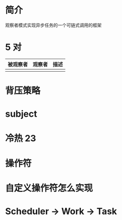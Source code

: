 # 简介
观察者模式实现异步任务的一个可链式调用的框架

# 5 对

| 被观察者 | 观察者 | 描述 |
|:--------|:-------|:-----|
|         |        |      |

# 背压策略

# subject

# 冷热 23




# 操作符

# 自定义操作符怎么实现

# Scheduler ->  Work -> Task